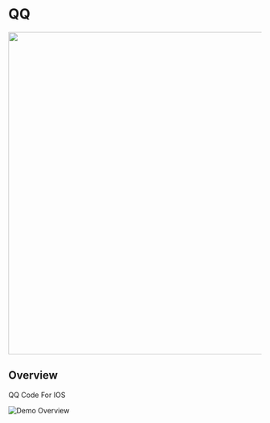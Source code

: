 # QQ
<img src="https://github.com/weida-studio/QQ/blob/master/Sceenshots/screenShots.png" width="640">

## Overview
QQ Code For IOS

![Demo Overview](https://github.com/weida-studio/QQ/blob/master/Sceenshots/screenShots2.png)



